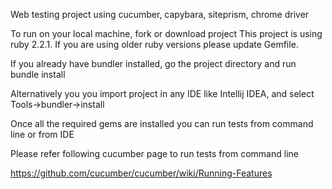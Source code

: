 
Web testing project using cucumber, capybara, siteprism, chrome driver

 To run on your local machine, fork or download project
 This project is using ruby 2.2.1. If you are using older ruby versions please update Gemfile.

 If you already have bundler installed, go the project directory and run bundle install

 Alternatively you you import project in any IDE like Intellij IDEA, and select Tools->bundler->install

 Once all the required gems are installed you can run tests from command line or from IDE

 Please refer following cucumber page to run tests from command line

 https://github.com/cucumber/cucumber/wiki/Running-Features